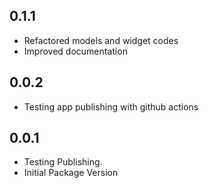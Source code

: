 ## 0.1.1

* Refactored models and widget codes
* Improved documentation

## 0.0.2

* Testing app publishing with github actions

## 0.0.1

* Testing Publishing.
* Initial Package Version
